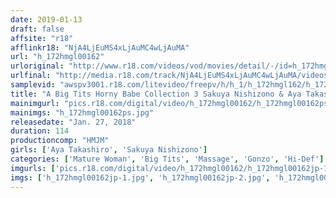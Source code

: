 ```yaml
---
date: 2019-01-13
draft: false
affsite: "r18"
afflinkr18: "NjA4LjEuMS4xLjAuMC4wLjAuMA"
url: "h_172hmgl00162"
urloriginal: "http://www.r18.com/videos/vod/movies/detail/-/id=h_172hmgl00162"
urlfinal: "http://media.r18.com/track/NjA4LjEuMS4xLjAuMC4wLjAuMA/videos/vod/movies/detail/-/id=h_172hmgl00162"
samplevid: "awspv3001.r18.com/litevideo/freepv/h/h_1/h_172hmgl162/h_172hmgl162_dmb_w.mp4"
title: "A Big Tits Horny Babe Collection 3 Sakuya Nishizono & Aya Takashiro"
mainimgurl: "pics.r18.com/digital/video/h_172hmgl00162/h_172hmgl00162ps.jpg"
mainimgs: "h_172hmgl00162ps.jpg"
releasedate: "Jan. 27, 2018"
duration: 114
productioncomp: "HMJM"
girls: ['Aya Takashiro', 'Sakuya Nishizono']
categories: ['Mature Woman', 'Big Tits', 'Massage', 'Gonzo', 'Hi-Def']
imgurls: ['pics.r18.com/digital/video/h_172hmgl00162/h_172hmgl00162jp-1.jpg', 'pics.r18.com/digital/video/h_172hmgl00162/h_172hmgl00162jp-2.jpg', 'pics.r18.com/digital/video/h_172hmgl00162/h_172hmgl00162jp-3.jpg', 'pics.r18.com/digital/video/h_172hmgl00162/h_172hmgl00162jp-4.jpg', 'pics.r18.com/digital/video/h_172hmgl00162/h_172hmgl00162jp-5.jpg', 'pics.r18.com/digital/video/h_172hmgl00162/h_172hmgl00162jp-6.jpg', 'pics.r18.com/digital/video/h_172hmgl00162/h_172hmgl00162jp-7.jpg', 'pics.r18.com/digital/video/h_172hmgl00162/h_172hmgl00162jp-8.jpg', 'pics.r18.com/digital/video/h_172hmgl00162/h_172hmgl00162jp-9.jpg', 'pics.r18.com/digital/video/h_172hmgl00162/h_172hmgl00162jp-10.jpg', 'pics.r18.com/digital/video/h_172hmgl00162/h_172hmgl00162jp-11.jpg', 'pics.r18.com/digital/video/h_172hmgl00162/h_172hmgl00162jp-12.jpg', 'pics.r18.com/digital/video/h_172hmgl00162/h_172hmgl00162jp-13.jpg', 'pics.r18.com/digital/video/h_172hmgl00162/h_172hmgl00162jp-14.jpg', 'pics.r18.com/digital/video/h_172hmgl00162/h_172hmgl00162jp-15.jpg', 'pics.r18.com/digital/video/h_172hmgl00162/h_172hmgl00162jp-16.jpg', 'pics.r18.com/digital/video/h_172hmgl00162/h_172hmgl00162jp-17.jpg', 'pics.r18.com/digital/video/h_172hmgl00162/h_172hmgl00162jp-18.jpg', 'pics.r18.com/digital/video/h_172hmgl00162/h_172hmgl00162jp-19.jpg', 'pics.r18.com/digital/video/h_172hmgl00162/h_172hmgl00162jp-20.jpg']
imgs: ['h_172hmgl00162jp-1.jpg', 'h_172hmgl00162jp-2.jpg', 'h_172hmgl00162jp-3.jpg', 'h_172hmgl00162jp-4.jpg', 'h_172hmgl00162jp-5.jpg', 'h_172hmgl00162jp-6.jpg', 'h_172hmgl00162jp-7.jpg', 'h_172hmgl00162jp-8.jpg', 'h_172hmgl00162jp-9.jpg', 'h_172hmgl00162jp-10.jpg', 'h_172hmgl00162jp-11.jpg', 'h_172hmgl00162jp-12.jpg', 'h_172hmgl00162jp-13.jpg', 'h_172hmgl00162jp-14.jpg', 'h_172hmgl00162jp-15.jpg', 'h_172hmgl00162jp-16.jpg', 'h_172hmgl00162jp-17.jpg', 'h_172hmgl00162jp-18.jpg', 'h_172hmgl00162jp-19.jpg', 'h_172hmgl00162jp-20.jpg']
---
```

